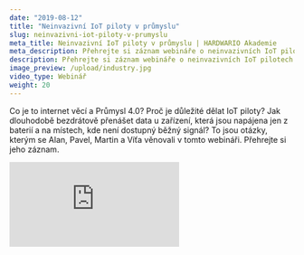 ```yaml
---
date: "2019-08-12"
title: "Neinvazivní IoT piloty v průmyslu"
slug: neinvazivni-iot-piloty-v-prumyslu
meta_title: Neinvazivní IoT piloty v průmyslu | HARDWARIO Akademie
meta_description: Přehrejte si záznam webináře o neinvazivních IoT pilotech v průmyslu a domácnostech.
description: Přehrejte si záznam webináře o neinvazivních IoT pilotech v průmyslu a domácnostech.
image_preview: /upload/industry.jpg
video_type: Webinář
weight: 20
---
```


Co je to internet věcí a Průmysl 4.0? Proč je důležité dělat IoT piloty? Jak dlouhodobě bezdrátově přenášet data u zařízení, která jsou napájena jen z baterií a na místech, kde není dostupný běžný signál? To jsou otázky, kterým se Alan, Pavel, Martin a Víťa věnovali v tomto webináři. Přehrejte si jeho záznam.

<div class = "video-container">
<iframe src="https://www.youtube.com/embed/qhbQSwepGMo?modestbranding=1&amp;showinfo=0&amp;rel=0&amp;html5=1&amp;widgetid=2" frameborder="0" allow="accelerometer; autoplay; encrypted-media; gyroscope; picture-in-picture" allowfullscreen></iframe>
</div>
